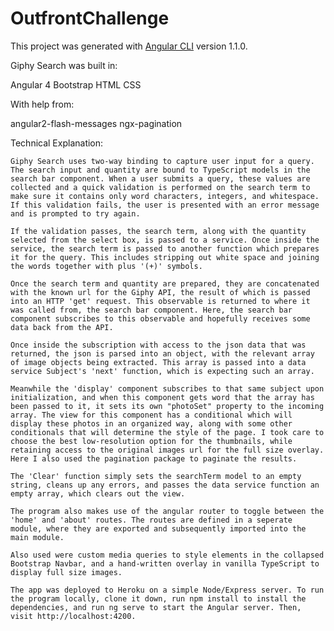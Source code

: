 # OutfrontChallenge

This project was generated with [Angular CLI](https://github.com/angular/angular-cli) version 1.1.0.

Giphy Search was built in: 

Angular 4
Bootstrap
HTML
CSS

With help from: 

angular2-flash-messages
ngx-pagination

Technical Explanation: 

	Giphy Search uses two-way binding to capture user input for a query. The search input and quantity are bound to TypeScript models in the search bar component. When a user submits a query, these values are collected and a quick validation is performed on the search term to make sure it contains only word characters, integers, and whitespace. If this validation fails, the user is presented with an error message and is prompted to try again.

	If the validation passes, the search term, along with the quantity selected from the select box, is passed to a service. Once inside the service, the search term is passed to another function which prepares it for the query. This includes stripping out white space and joining the words together with plus '(+)' symbols.

	Once the search term and quantity are prepared, they are concatenated with the known url for the Giphy API, the result of which is passed into an HTTP 'get' request. This observable is returned to where it was called from, the search bar component. Here, the search bar component subscribes to this observable and hopefully receives some data back from the API.

	Once inside the subscription with access to the json data that was returned, the json is parsed into an object, with the relevant array of image objects being extracted. This array is passed into a data service Subject's 'next' function, which is expecting such an array.

	Meanwhile the 'display' component subscribes to that same subject upon initialization, and when this component gets word that the array has been passed to it, it sets its own "photoSet" property to the incoming array. The view for this component has a conditional which will display these photos in an organized way, along with some other conditionals that will determine the style of the page. I took care to choose the best low-resolution option for the thumbnails, while retaining access to the original images url for the full size overlay. Here I also used the pagination package to paginate the results.

	The 'Clear' function simply sets the searchTerm model to an empty string, cleans up any errors, and passes the data service function an empty array, which clears out the view.

	The program also makes use of the angular router to toggle between the 'home' and 'about' routes. The routes are defined in a seperate module, where they are exported and subsequently imported into the main module.

	Also used were custom media queries to style elements in the collapsed Bootstrap Navbar, and a hand-written overlay in vanilla TypeScript to display full size images.

	The app was deployed to Heroku on a simple Node/Express server. To run the program locally, clone it down, run npm install to install the dependencies, and run ng serve to start the Angular server. Then, visit http://localhost:4200.


